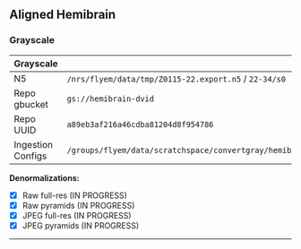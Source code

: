 Aligned Hemibrain
-----------------

### Grayscale

| Grayscale         |                                                                                |
|-------------------|--------------------------------------------------------------------------------|
| N5                | `/nrs/flyem/data/tmp/Z0115-22.export.n5` / `22-34/s0`                          |
| Repo gbucket      | `gs://hemibrain-dvid`                                                          |
| Repo UUID         | `a89eb3af216a46cdba81204d8f954786`                                             |
| Ingestion Configs | `/groups/flyem/data/scratchspace/convertgray/hemibrain`                        |

**Denormalizations:**

- [X] Raw full-res  (IN PROGRESS)
- [X] Raw pyramids  (IN PROGRESS)
- [X] JPEG full-res (IN PROGRESS)
- [X] JPEG pyramids (IN PROGRESS)

---

